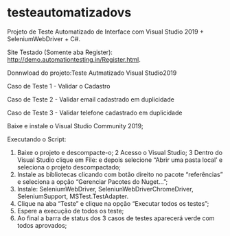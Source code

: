 # testeautomatizadovs
Projeto de Teste Automatizado de Interface com Visual Studio 2019 + SeleniumWebDriver + C#.

Site Testado (Somente aba Register): http://demo.automationtesting.in/Register.html.

Donnwload do projeto:Teste Autmatizado Visual Studio2019

Caso de Teste 1 - Validar o Cadastro 

Caso de Teste 2 - Validar email cadastrado em duplicidade

Caso de Teste 3 - Validar telefone cadastrado em duplicidade

Baixe e instale o Visual Studio Community 2019;

Executando o Script:

1. Baixe o projeto e descompacte-o; 
2 Acesso o Visual Studio;
3 Dentro do Visual Studio clique em File: e depois selecione “Abrir uma pasta local’ e seleciona o projeto descompactado;
4. Instale as bibliotecas clicando com botão direito no pacote “referências”  e seleciona a opção “Gerenciar Pacotes do Nuget…”;
5. Instale: SeleniumWebDriver, SeleniunWebDriverChromeDriver, SeleniumSupport, MSTest.TestAdapter.
6. Clique na aba “Teste” e clique na opção “Executar todos os testes”;
7. Espere a execução de todos os teste;
8. Ao final a barra de status dos 3 casos de testes aparecerá verde com todos aprovados;
